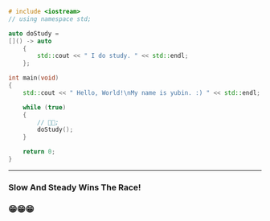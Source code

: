 ```cpp
# include <iostream>
// using namespace std;

auto doStudy =
[]() -> auto
    {
        std::cout << " I do study. " << std::endl;
    };

int main(void) 
{
    std::cout << " Hello, World!\nMy name is yubin. :) " << std::endl;

    while (true)
    {
        // 👨‍🏫;
        doStudy();
    }

    return 0;
}
```
---
### **Slow And Steady Wins The Race!**
### 😁😁😁
<!--
**JJangguyubin/JJangguyubin** is a ✨ _special_ ✨ repository because its `README.md` (this file) appears on your GitHub profile.

Here are some ideas to get you started:

- 🔭 I’m currently working on ...
- 🌱 I’m currently learning ...
- 👯 I’m looking to collaborate on ...
- 🤔 I’m looking for help with ...
- 💬 Ask me about ...
- 📫 How to reach me: ...
- 😄 Pronouns: ...
- ⚡ Fun fact: ...
-->
